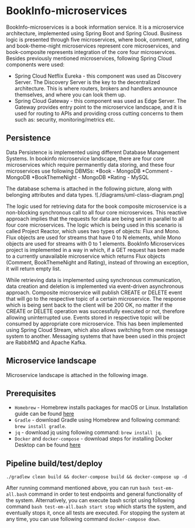 # BookInfo-microservices

BookInfo-microservices is a book information service. It is a microservice architecture, implemented using Spring Boot and Spring Cloud. Business logic is presented through five microservices, where book, comment, rating and book-theme-night microservices represent core microservices, and book-composite represents integration of the core four microservices. Besides previously mentioned microservices, following Spring Cloud components were used:
* Spring Cloud Netflix Eureka - this component was used as Discovery Server. The Discovery Server is the key to the decentralized architecture. This is where routers, brokers and handlers announce themselves, and where you can look them up. 
* Spring Cloud Gateway - this component was used as Edge Server. The Gateway provides entry point to the microservice landscape, and it is used for routing to APIs and providing cross cutting concerns to them such as: security, monitoring/metrics etc.

## Persistence

Data Persistence is implemented using different Database Management Systems. In bookinfo microservice landscape, there are four core microservices which require permanently data storing, and these four microservices use following DBMSs:
*Book - MongoDB
*Comment - MongoDB
*BookThemeNight - MongoDB
*Rating - MySQL

The database schema is attached in the following picture, along with belonging attributes and data types.
![./diagrams/uml-class-diagram.png]

The logic used for retrieving data for the book composite microservice is a non-blocking synchronous call to all four core microservices. This reactive approach implies that the requests for data are being sent in parallel to all four core microservices. The logic which is being used in this scenario is called Project Reactor, which uses two types of objects: Flux and Mono. Flux objects are used for streams that have 0 to N elements, while Mono objects are used for streams with 0 to 1 elements. BookInfo Microservices project is implemented in a way in which, if a GET request has been made to a currently unavailable microservice which returns Flux objects (Comment, BookThemeNight and Rating), instead of throwing an exception, it will return empty list. 

While retrieving data is implemented using synchronous communication, data creation and deletion is implemented via event-driven asynchronous approach. Composite microservice will publish CREATE or DELETE event that will go to the respective topic of a certain microservice. The response which is being sent back to the client will be 200 OK, no matter if the CREATE or DELETE operation was successfully executed or not, therefore allowing uninterrupted use. Events stored in respective topic will be consumed by appropriate core microservice. This has been implemented using Spring Cloud Stream, which also allows switching from one message system to another. Messaging systems that have been used in this project are RabbitMQ and Apache Kafka.

## Microservice landscape

Microservice landscape is attached in the following image.

## Prerequisites

* ``Homebrew`` - Homebrew installs packages for macOS or Linux. Installation guide can be found [here](https://docs.brew.sh/Installation) 
* ``Gradle`` - download Gradle using Homebrew and following command: ``brew install gradle``. 
* ``jq`` - download jq using following command: ``brew install jq``.
* ``Docker`` and ``docker-compose`` - download steps for installing Docker Desktop can be found [here](https://docs.docker.com/desktop/)

## Pipeline build/test/deploy
``./gradlew clean build && docker-compose build && docker-compose up -d``

After running command mentioned above, you can run ``bash test-em-all.bash`` command in order to test endpoints and general functionality of the system. Alternatively, you can execute bash script using following command ``bash test-em-all.bash start stop`` which starts the system, and eventually stops it, once all tests are executed. For stopping the system at any time, you can use following command ``docker-compose down``. 